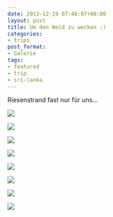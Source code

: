 ```yaml
---
date: 2013-12-19 07:48:07+00:00
layout: post
title: Um den Neid zu wecken ;)
categories:
- trips
post_format:
- Galerie
tags:
- featured
- trip
- sri-lanka
---
```


Riesenstrand fast nur für uns...





[![](http://clemi.ag3r.at/wp-content/uploads/2013/12/wpid-Photo-19.12.2013-0641.jpg)](http://clemi.ag3r.at/wp-content/uploads/2013/12/wpid-Photo-19.12.2013-0641.jpg)









[![](http://clemi.ag3r.at/wp-content/uploads/2013/12/wpid-Photo-19.12.2013-06411.jpg)](http://clemi.ag3r.at/wp-content/uploads/2013/12/wpid-Photo-19.12.2013-06411.jpg)









[![](http://clemi.ag3r.at/wp-content/uploads/2013/12/wpid-Photo-19.12.2013-0706.jpg)](http://clemi.ag3r.at/wp-content/uploads/2013/12/wpid-Photo-19.12.2013-0706.jpg)









[![](http://clemi.ag3r.at/wp-content/uploads/2013/12/wpid-Photo-19.12.2013-0708.jpg)](http://clemi.ag3r.at/wp-content/uploads/2013/12/wpid-Photo-19.12.2013-0708.jpg)













[![](http://clemi.ag3r.at/wp-content/uploads/2013/12/wpid-Photo-19.12.2013-0711.jpg)](http://clemi.ag3r.at/wp-content/uploads/2013/12/wpid-Photo-19.12.2013-0711.jpg)









[![](http://clemi.ag3r.at/wp-content/uploads/2013/12/wpid-Photo-19.12.2013-0727.jpg)](http://clemi.ag3r.at/wp-content/uploads/2013/12/wpid-Photo-19.12.2013-0727.jpg)





[![](http://clemi.ag3r.at/wp-content/uploads/2013/12/wpid-Photo-19.12.2013-0743.jpg)](http://clemi.ag3r.at/wp-content/uploads/2013/12/wpid-Photo-19.12.2013-0743.jpg)









[![](http://clemi.ag3r.at/wp-content/uploads/2013/12/wpid-Photo-19.12.2013-0807.jpg)](http://clemi.ag3r.at/wp-content/uploads/2013/12/wpid-Photo-19.12.2013-0807.jpg)




